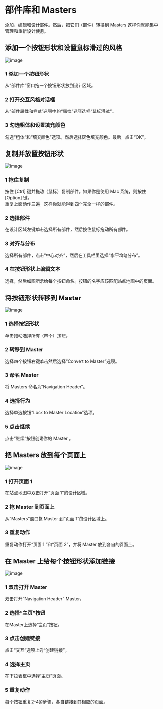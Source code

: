 # 部件库和 Masters
添加，编辑和设计部件。然后，把它们（部件）转换到 Masters 这样你就能集中管理和重新设计使用。

## 添加一个按钮形状和设置鼠标滑过的风格
![image](https://raw.githubusercontent.com/ClearChan/axure/master/images/widgetsmasters1.png)

### 1 添加一个按钮形状
从“部件库”窗口拖一个按钮形状放到设计区域。

### 2 打开交互风格对话框
从“部件属性和样式”选项中的“属性”选项选择“鼠标滑过”。

### 3 勾选粗体和设置填充颜色
勾选“粗体”和“填充颜色”选项。然后选择灰色填充颜色。最后，点击“OK”。

## 复制并放置按钮形状
![image](https://raw.githubusercontent.com/ClearChan/axure/master/images/widgetsmasters2.png)

### 1 拖住复制
按住 [Ctrl] 键并拖动（鼠标）复制部件。如果你是使用 Mac 系统，则按住 [Option] 键。  
重复上面动作三遍，这样你就能得到四个完全一样的部件。

### 2 选择部件
在设计区域左键单击选择所有部件，然后按住鼠标拖动所有部件。

### 3 对齐与分布
选择所有部件，点击“中心对齐”，然后在工具栏里选择“水平均匀分布”。

### 4 在按钮形状上编辑文本
选择，然后如图所示给每个按钮命名。按钮的名字应该匹配站点地图中的页面。

## 将按钮形状转移到 Master
![image](https://raw.githubusercontent.com/ClearChan/axure/master/images/widgetsmasters3.png)

### 1 选择按钮形状
单击拖动选择所有（四个）按钮。

### 2 转移到 Master
选择四个按钮右键单击然后选择“Convert to Master”选项。

### 3 命名 Master
将 Masters 命名为“Navigation Header”。

### 4 选择行为
选择单选按钮“Lock to Master Location”选项。

### 5 点击继续
点击“继续”按钮创建你的 Master 。

## 把 Masters 放到每个页面上
![image](https://raw.githubusercontent.com/ClearChan/axure/master/images/widgetsmasters4.png)

### 1 打开页面 1 
在站点地图中双击打开“页面 1”的设计区域。

### 2 拖 Master 到页面上
从“Masters”窗口拖 Master 到“页面 1”的设计区域上。

### 3 重复动作
重复动作打开“页面 1 ”和“页面 2”，并将 Master 放到各自的页面上。

## 在 Master 上给每个按钮形状添加链接
![image](https://raw.githubusercontent.com/ClearChan/axure/master/images/widgetsmasters5.png)

### 1 双击打开 Master 
双击打开“Navigation Header” Master。

### 2 选择“主页”按钮
在Master上选择“主页”按钮。

### 3 点击创建链接
点击“交互”选项上的“创建链接”。

### 4 选择主页
在下拉表框中选择“主页”页面。

### 5 重复动作
每个按钮重复2-4的步骤，各自链接到其相应的页面。
